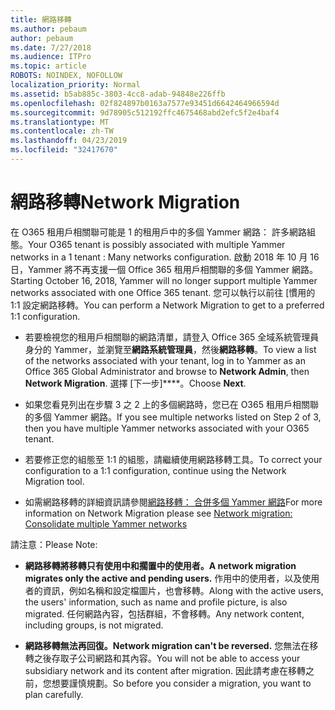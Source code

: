 ```yaml
---
title: 網路移轉
ms.author: pebaum
author: pebaum
ms.date: 7/27/2018
ms.audience: ITPro
ms.topic: article
ROBOTS: NOINDEX, NOFOLLOW
localization_priority: Normal
ms.assetid: b5ab885c-3803-4cc8-adab-94848e226ffb
ms.openlocfilehash: 02f824897b0163a7577e93451d6642464966594d
ms.sourcegitcommit: 9d78905c512192ffc4675468abd2efc5f2e4baf4
ms.translationtype: MT
ms.contentlocale: zh-TW
ms.lasthandoff: 04/23/2019
ms.locfileid: "32417670"
---
```

# <a name="network-migration"></a><span data-ttu-id="73477-102">網路移轉</span><span class="sxs-lookup"><span data-stu-id="73477-102">Network Migration</span></span>

<span data-ttu-id="73477-103">在 O365 租用戶相關聯可能是 1 的租用戶中的多個 Yammer 網路： 許多網路組態。</span><span class="sxs-lookup"><span data-stu-id="73477-103">Your O365 tenant is possibly associated with multiple Yammer networks in a 1 tenant : Many networks configuration.</span></span> <span data-ttu-id="73477-104">啟動 2018 年 10 月 16 日，Yammer 將不再支援一個 Office 365 租用戶相關聯的多個 Yammer 網路。</span><span class="sxs-lookup"><span data-stu-id="73477-104">Starting October 16, 2018, Yammer will no longer support multiple Yammer networks associated with one Office 365 tenant.</span></span> <span data-ttu-id="73477-105">您可以執行以前往 [慣用的 1:1 設定網路移轉。</span><span class="sxs-lookup"><span data-stu-id="73477-105">You can perform a Network Migration to get to a preferred 1:1 configuration.</span></span>
  
- <span data-ttu-id="73477-106">若要檢視您的租用戶相關聯的網路清單，請登入 Office 365 全域系統管理員身分的 Yammer，並瀏覽至**網路系統管理員**，然後**網路移轉**。</span><span class="sxs-lookup"><span data-stu-id="73477-106">To view a list of the networks associated with your tenant, log in to Yammer as an Office 365 Global Administrator and browse to **Network Admin**, then **Network Migration**.</span></span> <span data-ttu-id="73477-107">選擇 [下一步]\*\*\*\*。</span><span class="sxs-lookup"><span data-stu-id="73477-107">Choose **Next**.</span></span>
    
- <span data-ttu-id="73477-108">如果您看見列出在步驟 3 之 2 上的多個網路時，您已在 O365 租用戶相關聯的多個 Yammer 網路。</span><span class="sxs-lookup"><span data-stu-id="73477-108">If you see multiple networks listed on Step 2 of 3, then you have multiple Yammer networks associated with your O365 tenant.</span></span>
    
- <span data-ttu-id="73477-109">若要修正您的組態至 1:1 的組態，請繼續使用網路移轉工具。</span><span class="sxs-lookup"><span data-stu-id="73477-109">To correct your configuration to a 1:1 configuration, continue using the Network Migration tool.</span></span>
    
- <span data-ttu-id="73477-110">如需網路移轉的詳細資訊請參閱[網路移轉： 合併多個 Yammer 網路](https://support.office.com/article/a22c1b20-9231-4ce2-a916-392b1056d002)</span><span class="sxs-lookup"><span data-stu-id="73477-110">For more information on Network Migration please see [Network migration: Consolidate multiple Yammer networks](https://support.office.com/article/a22c1b20-9231-4ce2-a916-392b1056d002)</span></span>
    
<span data-ttu-id="73477-111">請注意：</span><span class="sxs-lookup"><span data-stu-id="73477-111">Please Note:</span></span>
  
- <span data-ttu-id="73477-112">**網路移轉將移轉只有使用中和擱置中的使用者。**</span><span class="sxs-lookup"><span data-stu-id="73477-112">**A network migration migrates only the active and pending users.**</span></span> <span data-ttu-id="73477-113">作用中的使用者，以及使用者的資訊，例如名稱和設定檔圖片，也會移轉。</span><span class="sxs-lookup"><span data-stu-id="73477-113">Along with the active users, the users' information, such as name and profile picture, is also migrated.</span></span> <span data-ttu-id="73477-114">任何網路內容，包括群組，不會移轉。</span><span class="sxs-lookup"><span data-stu-id="73477-114">Any network content, including groups, is not migrated.</span></span> 
    
- <span data-ttu-id="73477-115">**網路移轉無法再回復。**</span><span class="sxs-lookup"><span data-stu-id="73477-115">**Network migration can't be reversed.**</span></span> <span data-ttu-id="73477-116">您無法在移轉之後存取子公司網路和其內容。</span><span class="sxs-lookup"><span data-stu-id="73477-116">You will not be able to access your subsidiary network and its content after migration.</span></span> <span data-ttu-id="73477-117">因此請考慮在移轉之前，您想要謹慎規劃。</span><span class="sxs-lookup"><span data-stu-id="73477-117">So before you consider a migration, you want to plan carefully.</span></span> 
    


